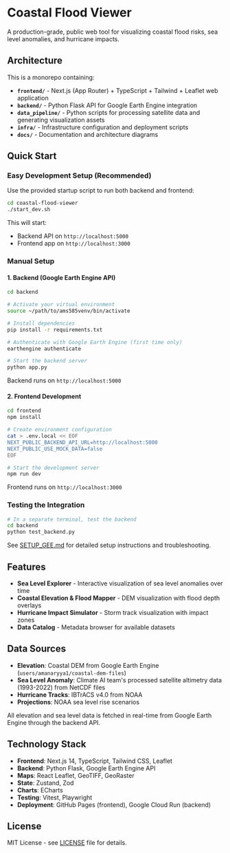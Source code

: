 # Coastal Flood Viewer

A production-grade, public web tool for visualizing coastal flood risks, sea level anomalies, and hurricane impacts.

## Architecture

This is a monorepo containing:

- **`frontend/`** - Next.js (App Router) + TypeScript + Tailwind + Leaflet web application
- **`backend/`** - Python Flask API for Google Earth Engine integration
- **`data_pipeline/`** - Python scripts for processing satellite data and generating visualization assets
- **`infra/`** - Infrastructure configuration and deployment scripts
- **`docs/`** - Documentation and architecture diagrams

## Quick Start

### Easy Development Setup (Recommended)

Use the provided startup script to run both backend and frontend:

```bash
cd coastal-flood-viewer
./start_dev.sh
```

This will start:
- Backend API on `http://localhost:5000`
- Frontend app on `http://localhost:3000`

### Manual Setup

#### 1. Backend (Google Earth Engine API)

```bash
cd backend

# Activate your virtual environment
source ~/path/to/ams585venv/bin/activate

# Install dependencies
pip install -r requirements.txt

# Authenticate with Google Earth Engine (first time only)
earthengine authenticate

# Start the backend server
python app.py
```

Backend runs on `http://localhost:5000`

#### 2. Frontend Development

```bash
cd frontend
npm install

# Create environment configuration
cat > .env.local << EOF
NEXT_PUBLIC_BACKEND_API_URL=http://localhost:5000
NEXT_PUBLIC_USE_MOCK_DATA=false
EOF

# Start the development server
npm run dev
```

Frontend runs on `http://localhost:3000`

### Testing the Integration

```bash
# In a separate terminal, test the backend
cd backend
python test_backend.py
```

See [SETUP_GEE.md](SETUP_GEE.md) for detailed setup instructions and troubleshooting.

## Features

- **Sea Level Explorer** - Interactive visualization of sea level anomalies over time
- **Coastal Elevation & Flood Mapper** - DEM visualization with flood depth overlays
- **Hurricane Impact Simulator** - Storm track visualization with impact zones
- **Data Catalog** - Metadata browser for available datasets

## Data Sources

- **Elevation**: Coastal DEM from Google Earth Engine (`users/amanaryya1/coastal-dem-files`)
- **Sea Level Anomaly**: Climate AI team's processed satellite altimetry data (1993-2022) from NetCDF files
- **Hurricane Tracks**: IBTrACS v4.0 from NOAA
- **Projections**: NOAA sea level rise scenarios

All elevation and sea level data is fetched in real-time from Google Earth Engine through the backend API.

## Technology Stack

- **Frontend**: Next.js 14, TypeScript, Tailwind CSS, Leaflet
- **Backend**: Python Flask, Google Earth Engine API
- **Maps**: React Leaflet, GeoTIFF, GeoRaster
- **State**: Zustand, Zod
- **Charts**: ECharts
- **Testing**: Vitest, Playwright
- **Deployment**: GitHub Pages (frontend), Google Cloud Run (backend)

## License

MIT License - see [LICENSE](LICENSE) file for details.

